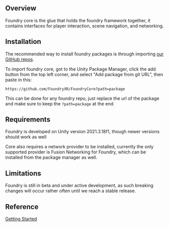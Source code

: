 ## Overview
Foundry core is the glue that holds the foundry framework together, it contains interfaces for player interaction, scene navigation, and networking.

## Installation
The recommended way to install foundry packages is through importing [our GitHub repos](https://github.com/orgs/FoundryXR/repositories). 

To import foundry core, got to the Unity Package Manager, click the add button from the top left corner, and select "Add package from git URL", then paste in this:

`https://github.com/FoundryXR/FoundryCore?path=package`

This can be done for any foundry repo, just replace the url of the package and make sure to keep the `?path=package` at the end.

## Requirements
Foundry is developed on Unity version 2021.3.18f1, though newer versions should work as well

Core also requires a network provider to be installed, currently the only supported provider is Fusion Networking for 
Foundry, which can be installed from the package manager as well.

## Limitations
Foundry is still in beta and under active development, as such breaking changes will occur rather often until we reach a stable release.

## Reference
[Getting Started](Manual/GettingStarted.md)<br/>